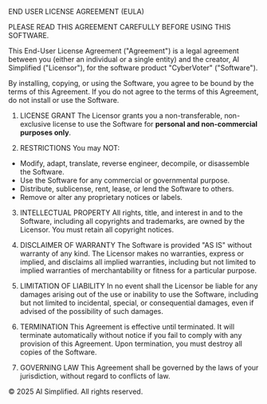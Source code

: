 END USER LICENSE AGREEMENT (EULA)

PLEASE READ THIS AGREEMENT CAREFULLY BEFORE USING THIS SOFTWARE.

This End-User License Agreement ("Agreement") is a legal agreement between you (either an individual or a single entity) and the creator, AI Simplified ("Licensor"), for the software product "CyberVoter" ("Software").

By installing, copying, or using the Software, you agree to be bound by the terms of this Agreement. If you do not agree to the terms of this Agreement, do not install or use the Software.

1. LICENSE GRANT
The Licensor grants you a non-transferable, non-exclusive license to use the Software for **personal and non-commercial purposes only**.

2. RESTRICTIONS
You may NOT:
- Modify, adapt, translate, reverse engineer, decompile, or disassemble the Software.
- Use the Software for any commercial or governmental purpose.
- Distribute, sublicense, rent, lease, or lend the Software to others.
- Remove or alter any proprietary notices or labels.

3. INTELLECTUAL PROPERTY
All rights, title, and interest in and to the Software, including all copyrights and trademarks, are owned by the Licensor. You must retain all copyright notices.

4. DISCLAIMER OF WARRANTY
The Software is provided "AS IS" without warranty of any kind. The Licensor makes no warranties, express or implied, and disclaims all implied warranties, including but not limited to implied warranties of merchantability or fitness for a particular purpose.

5. LIMITATION OF LIABILITY
In no event shall the Licensor be liable for any damages arising out of the use or inability to use the Software, including but not limited to incidental, special, or consequential damages, even if advised of the possibility of such damages.

6. TERMINATION
This Agreement is effective until terminated. It will terminate automatically without notice if you fail to comply with any provision of this Agreement. Upon termination, you must destroy all copies of the Software.

7. GOVERNING LAW
This Agreement shall be governed by the laws of your jurisdiction, without regard to conflicts of law.

© 2025 AI Simplified. All rights reserved.
